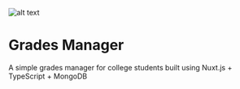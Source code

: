 ![alt text](https://github.com/user-attachments/assets/2adada0e-3464-4f81-9db4-a870a4f6c64a)
# Grades Manager 
A simple grades manager for college students built using Nuxt.js + TypeScript + MongoDB 


